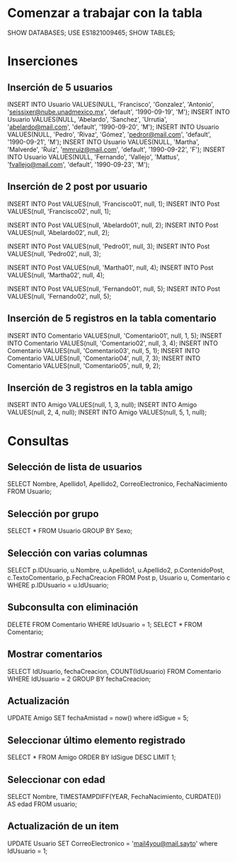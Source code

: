 # Comenzar a trabajar con la tabla 
SHOW DATABASES;
USE ES1821009465;
SHOW TABLES;

# Inserciones
## Inserción de 5 usuarios
INSERT INTO Usuario VALUES(NULL, 'Francisco', 'Gonzalez', 'Antonio', 'seissixer@nube.unadmexico.mx', 'default', '1990-09-19', 'M');
INSERT INTO Usuario VALUES(NULL, 'Abelardo', 'Sanchez', 'Urrutia', 'abelardo@mail.com', 'default', '1990-09-20', 'M');
INSERT INTO Usuario VALUES(NULL, 'Pedro', 'Rivaz', 'Gómez', 'pedror@mail.com', 'default', '1990-09-21', 'M');
INSERT INTO Usuario VALUES(NULL, 'Martha', 'Malverde', 'Ruiz', 'mmruiz@mail.com', 'default', '1990-09-22', 'F');
INSERT INTO Usuario VALUES(NULL, 'Fernando', 'Vallejo', 'Mattus', 'fvallejo@mail.com', 'default', '1990-09-23', 'M');

## Inserción de 2 post por usuario
INSERT INTO Post VALUES(null, 'Francisco01', null, 1);
INSERT INTO Post VALUES(null, 'Francisco02', null, 1);

INSERT INTO Post VALUES(null, 'Abelardo01', null, 2);
INSERT INTO Post VALUES(null, 'Abelardo02', null, 2);

INSERT INTO Post VALUES(null, 'Pedro01', null, 3);
INSERT INTO Post VALUES(null, 'Pedro02', null, 3);

INSERT INTO Post VALUES(null, 'Martha01', null, 4);
INSERT INTO Post VALUES(null, 'Martha02', null, 4);

INSERT INTO Post VALUES(null, 'Fernando01', null, 5);
INSERT INTO Post VALUES(null, 'Fernando02', null, 5);

## Inserción de 5 registros en la tabla comentario
INSERT INTO Comentario VALUES(null, 'Comentario01', null, 1, 5);
INSERT INTO Comentario VALUES(null, 'Comentario02', null, 3, 4);
INSERT INTO Comentario VALUES(null, 'Comentario03', null, 5, 1);
INSERT INTO Comentario VALUES(null, 'Comentario04', null, 7, 3);
INSERT INTO Comentario VALUES(null, 'Comentario05', null, 9, 2);


## Inserción de 3 registros en la tabla amigo
INSERT INTO Amigo VALUES(null, 1, 3, null);
INSERT INTO Amigo VALUES(null, 2, 4, null);
INSERT INTO Amigo VALUES(null, 5, 1, null);

# Consultas
## Selección de lista de usuarios
SELECT Nombre, Apellido1, Apellido2, CorreoElectronico, FechaNacimiento FROM Usuario;

## Selección por grupo
SELECT * FROM Usuario GROUP BY Sexo;

## Selección con varias columnas

SELECT p.IDUsuario, u.Nombre, u.Apellido1, u.Apellido2, p.ContenidoPost, c.TextoComentario, p.FechaCreacion
FROM Post p, Usuario u, Comentario c
WHERE p.IDUsuario = u.IdUsuario;

## Subconsulta con eliminación 
DELETE FROM Comentario WHERE IdUsuario = 1;
SELECT * FROM Comentario; 


## Mostrar comentarios
SELECT IdUsuario, fechaCreacion, COUNT(IdUsuario) FROM Comentario WHERE IdUsuario = 2 GROUP BY fechaCreacion;

## Actualización 
UPDATE Amigo SET fechaAmistad = now() where idSigue = 5;

## Seleccionar último elemento registrado
SELECT * FROM Amigo ORDER BY IdSigue DESC LIMIT 1;

## Seleccionar con edad
SELECT Nombre, TIMESTAMPDIFF(YEAR, FechaNacimiento, CURDATE()) AS edad FROM usuario;

## Actualización de un item
UPDATE Usuario SET CorreoElectronico = 'mail4you@mail.sayto' where IdUsuario = 1;

